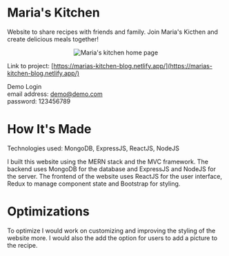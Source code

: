 # Maria's Kitchen
Website to share recipes with friends and family. Join Maria's Kicthen and create delicious meals together!
<section align="center">
  <img src="https://user-images.githubusercontent.com/101219940/203863635-fa6dde0f-aa52-4394-8fd4-a073481c5e80.png" alt="Maria's kitchen home page">
</section>

Link to project: [https://marias-kitchen-blog.netlify.app/](https://marias-kitchen-blog.netlify.app/)

Demo Login
<br>
email address: demo@demo.com
<br>
password: 123456789


# How It's Made
Technologies used: MongoDB, ExpressJS, ReactJS, NodeJS

I built this website using the MERN stack and the MVC framework. The backend uses MongoDB for the database and ExpressJS and NodeJS for the server. The frontend of the website uses ReactJS for the user interface, Redux to manage component state and Bootstrap for styling.


# Optimizations
To optimize I would work on customizing and improving the styling of the website more. I would also the add the option for users to add a picture to the recipe.
